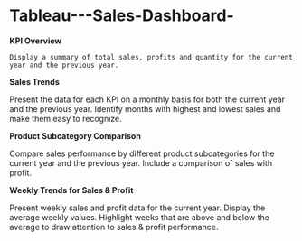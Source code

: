 # Tableau---Sales-Dashboard-

**KPI Overview**

	Display a summary of total sales, profits and quantity for the current year and the previous year.
 
**Sales Trends**

Present the data for each KPI on a monthly basis for both the current year and the previous year.
Identify months with highest and lowest sales and make them easy to recognize.

**Product Subcategory Comparison**

Compare sales performance by different product subcategories for the current year and the previous year.
Include a comparison of sales with profit.

**Weekly Trends for Sales & Profit**

Present weekly sales and profit data for the current year.
Display the average weekly values.
Highlight weeks that are above and below the average to draw attention to sales & profit performance.

